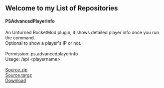 ## Welcome to my List of Repositories

#### PSAdvancedPlayerInfo
An Unturned RocketMod plugin, it shows detailed player info once you run the command.\
Optional to show a player's IP or not.\
\
Permission: ps.advancedplayerinfo\
Usage: /api \<playername\>\
\
[Source.zip](https://github.com/papershredder432/PSAdvancedPlayerInfo/archive/1.0.0.zip)\
[Source.targz](https://github.com/papershredder432/PSAdvancedPlayerInfo/archive/1.0.0.tar.gz)\
[Download](https://github.com/papershredder432/PSAdvancedPlayerInfo/releases/download/1.0.0/PSAdvancedPlayerInfo.dll)
